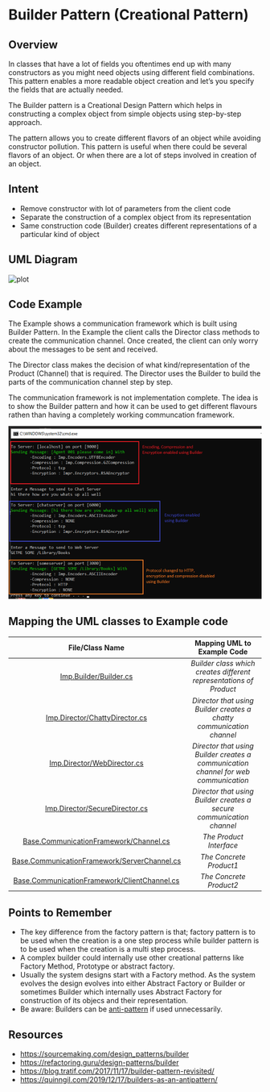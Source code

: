 # Builder Pattern (Creational Pattern)

## Overview
In classes that have a lot of fields you oftentimes end up with many constructors as you might need objects using different field combinations. This pattern enables a more readable object creation and let’s you specify the fields that are actually needed. 

The Builder pattern is a Creational Design Pattern which helps in constructing a complex object from simple objects using step-by-step approach.

The pattern allows you to create different flavors of an object while avoiding constructor pollution. This pattern is useful when there could be several flavors of an object. Or when there are a lot of steps involved in creation of an object.
## Intent
- Remove constructor with lot of parameters from the client code
- Separate the construction of a complex object from its representation
- Same construction code (Builder) creates different representations of a particular kind of object

## UML Diagram
![plot](./builder_1.gif)

## Code Example
The Example shows a communication framework which is built using Builder Pattern.
In the Example the client calls the Director class methods to create the communication channel.
Once created, the client can only worry about the messages to be sent and received.

The Director class makes the decision of what kind/representation of the Product (Channel) that is required.
The Director uses the Builder to build the parts of the communication channel step by step.

The communication framework is not implementation complete. The idea is to show the Builder pattern and how it can be used to get different flavours rathen than having a completely working communcation framework.

![Example Output](./builder_output.png)

## Mapping the UML classes to Example code
| **File/Class Name** | **Mapping UML to Example Code**  |
| :-----: | :-: |
| [Imp.Builder/Builder.cs](./Imp.Builder/Builder.cs)| *Builder class which creates different representations of Product* |
| [Imp.Director/ChattyDirector.cs](./Imp.Director/ChattyDirector.cs)| *Director that using Builder creates a chatty communication channel* |
| [Imp.Director/WebDirector.cs](./Imp.Director/WebDirector.cs)| *Director that using Builder creates a communication channel for web communication* |
| [Imp.Director/SecureDirector.cs](./Imp.Director/SecureDirector.cs)| *Director that using Builder creates a secure communication channel* |
| [Base.CommunicationFramework/Channel.cs](./Base.CommunicationFramework/Channel.cs)| *The Product Interface* |
| [Base.CommunicationFramework/ServerChannel.cs](./Base.CommunicationFramework/ServerChannel.cs)| *The Concrete Product1* |
| [Base.CommunicationFramework/ClientChannel.cs](./Base.CommunicationFramework/ClientChannel.cs)| *The Concrete Product2* |


## Points to Remember
- The key difference from the factory pattern is that; factory pattern is to be used when the creation is a one step process while builder pattern is to be used when the creation is a multi step process.
- A complex builder could internally use other creational patterns like Factory Method, Prototype or abstract factory.
- Usually the system designs start with a Factory method. As the system evolves the design evolves into either Abstract Factory or Builder or sometimes Builder which internally uses Abstract Factory for construction of its objecs and their representation.
- Be aware: Builders can be [anti-pattern](https://quinngil.com/2019/12/17/builders-as-an-antipattern/) if used unnecessarily. 

## Resources
- https://sourcemaking.com/design_patterns/builder
- https://refactoring.guru/design-patterns/builder
- https://blog.tratif.com/2017/11/17/builder-pattern-revisited/
- https://quinngil.com/2019/12/17/builders-as-an-antipattern/
